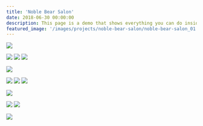 ```yaml
---
title: 'Noble Bear Salon'
date: 2018-06-30 00:00:00
description: This page is a demo that shows everything you can do inside portfolio and blog posts.
featured_image: '/images/projects/noble-bear-salon/noble-bear-salon_01.jpg'
---
```



![]({{site.baseurl}}/images/projects/noble-bear-salon/noble-bear-salon_10.jpg)

<div class="gallery" data-columns="3">
  <img src="{{site.baseurl}}/images/projects/noble-bear-salon/noble-bear-salon_02.jpg">
  <img src="{{site.baseurl}}/images/projects/noble-bear-salon/noble-bear-salon_08.jpg">
  <img src="{{site.baseurl}}/images/projects/noble-bear-salon/noble-bear-salon_12.jpg">
</div>

![]({{site.baseurl}}/images/projects/noble-bear-salon/noble-bear-salon_06.jpg)

<div class="gallery" data-columns="3">
  <img src="{{site.baseurl}}/images/projects/noble-bear-salon/noble-bear-salon_07.jpg">
  <img src="{{site.baseurl}}/images/projects/noble-bear-salon/noble-bear-salon_05.jpg">
  <img src="{{site.baseurl}}/images/projects/noble-bear-salon/noble-bear-salon_09.jpg">
</div>

![]({{site.baseurl}}/images/projects/noble-bear-salon/noble-bear-salon_01.jpg)

<div class="gallery" data-columns="2">
  <img src="{{site.baseurl}}/images/projects/noble-bear-salon/noble-bear-salon_03.jpg">
  <img src="{{site.baseurl}}/images/projects/noble-bear-salon/noble-bear-salon_11.jpg">
</div>

![]({{site.baseurl}}/images/projects/noble-bear-salon/noble-bear-salon_13.jpg)
